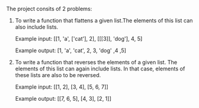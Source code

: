 The project consits of 2 problems:

1. To write a function that flattens a given list.The elements of this list can also include lists. 

      Example input: [[1, 'a', ['cat'], 2], [[[3]], 'dog'], 4, 5]
  
      Example output: [1, 'a', 'cat', 2, 3, 'dog' ,4 ,5]

2. To write a function that reverses the elements of a given list. The elements of this list can again include lists. In that case, elements of these lists are also to be reversed.

      Example input: [[1, 2], [3, 4], [5, 6, 7]]
  
      Example output: [[7, 6, 5], [4, 3], [2, 1]]
